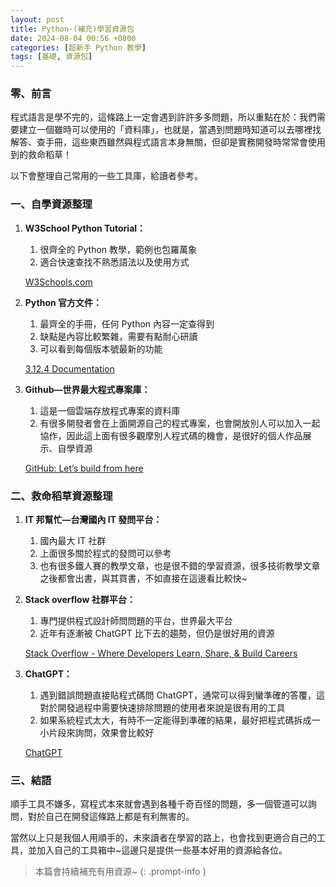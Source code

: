```yaml
---
layout: post
title: Python-(補充)學習資源包
date: 2024-08-04 00:56 +0800
categories: [超新手 Python 教學]
tags: [基礎, 資源包]
---
```

### 零、前言

程式語言是學不完的，這條路上一定會遇到許許多多問題，所以重點在於：我們需要建立一個雖時可以使用的「資料庫」，也就是，當遇到問題時知道可以去哪裡找解答、查手冊，這些東西雖然與程式語言本身無關，但卻是實務開發時常常會使用到的救命稻草！

以下會整理自己常用的一些工具庫，給讀者參考。

### 一、自學資源整理

1. **W3School Python Tutorial：**
    1. 很齊全的 Python 教學，範例也包羅萬象
    2. 適合快速查找不熟悉語法以及使用方式
    
    [W3Schools.com](https://www.w3schools.com/python/default.asp)
    
2. **Python 官方文件：**
    1. 最齊全的手冊，任何 Python 內容一定查得到
    2. 缺點是內容比較繁雜，需要有點耐心研讀
    3. 可以看到每個版本號最新的功能
    
    [3.12.4 Documentation](https://docs.python.org/zh-tw/3/)
    
3. **Github—世界最大程式專案庫：**
    1. 這是一個雲端存放程式專案的資料庫
    2. 有很多開發者會在上面開源自己的程式專案，也會開放別人可以加入一起協作，因此這上面有很多觀摩別人程式碼的機會，是很好的個人作品展示、自學資源
    
    [GitHub: Let’s build from here](https://github.com/)
    

### 二、救命稻草資源整理

1. **IT 邦幫忙—台灣國內 IT 發問平台：**
    1. 國內最大 IT 社群
    2. 上面很多關於程式的發問可以參考
    3. 也有很多鐵人賽的教學文章，也是很不錯的學習資源，很多技術教學文章之後都會出書，與其買書，不如直接在這邊看比較快~
    
    [](https://ithelp.ithome.com.tw/)
    
2. **Stack overflow 社群平台：**
    1. 專門提供程式設計師問問題的平台，世界最大平台
    2. 近年有逐漸被 ChatGPT 比下去的趨勢，但仍是很好用的資源
    
    [Stack Overflow - Where Developers Learn, Share, & Build Careers](https://stackoverflow.com/)
    
3. **ChatGPT：**
    1. 遇到錯誤問題直接貼程式碼問 ChatGPT，通常可以得到蠻準確的答覆，這對於開發過程中需要快速排除問題的使用者來說是很有用的工具
    2. 如果系統程式太大，有時不一定能得到準確的結果，最好把程式碼拆成一小片段來詢問，效果會比較好
    
    [ChatGPT](https://chatgpt.com/)
    

### 三、結語

順手工具不嫌多，寫程式本來就會遇到各種千奇百怪的問題，多一個管道可以詢問，對於自己在開發這條路上都是有利無害的。

當然以上只是我個人用順手的，未來讀者在學習的路上，也會找到更適合自己的工具，並加入自己的工具箱中~這邊只是提供一些基本好用的資源給各位。

> 本篇會持續補充有用資源~
{: .prompt-info }